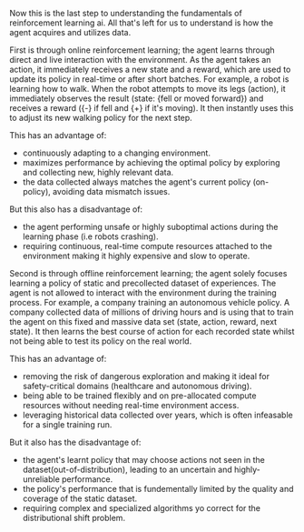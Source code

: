 Now this is the last step to understanding the fundamentals of reinforcement learning ai. All that's left for us to understand is how the agent acquires and utilizes data.

First is through online reinforcement learning; the agent learns through direct and live interaction with the environment. As the agent takes an action, it immediately receives a new state and a reward, which are used to update its policy in real-time or after short batches.
For example, a robot is learning how to walk. When the robot attempts to move its legs (action), it immediately observes the result (state: {fell or moved forward}) and receives a reward ({-} if fell and {+} if it's moving). It then instantly uses this to adjust its new walking policy for the next step.

This has an advantage of: 
- continuously adapting to a changing environment.
- maximizes performance by achieving the optimal policy by exploring and collecting new, highly relevant data.
- the data collected always matches the agent's current policy (on-policy), avoiding data mismatch issues.

But this also has a disadvantage of:
- the agent performing unsafe or highly suboptimal actions during the learning phase (i.e robots crashing).
- requiring continuous, real-time compute resources attached to the environment making it highly expensive and slow to operate.


Second is through offline reinforcement learning; the agent solely focuses learning a policy of static and precollected dataset of experiences. The agent is not allowed to interact with the environment during the training process.
For example, a company training an autonomous vehicle policy. A company collected data of millions of driving hours and is using that to train the agent on this fixed and massive data set (state, action, reward, next state). It then learns the best course of action for each recorded state whilst not being able to test its policy on the real world.

This has an advantage of:
- removing the risk of dangerous exploration and making it ideal for safety-critical domains (healthcare and autonomous driving).
- being able to be trained flexibly and on pre-allocated compute resources without needing real-time environment access.
- leveraging historical data collected over years, which is often infeasable for a single training run.

But it also has the disadvantage of:
- the agent's learnt policy that may choose actions not seen in the dataset(out-of-distribution), leading to an uncertain and highly-unreliable performance.
- the policy's performance that is fundementally limited by the quality and coverage of the static dataset.
- requiring complex and specialized algorithms yo correct for the distributional shift problem.